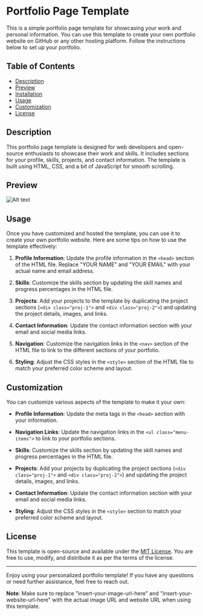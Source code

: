# Portfolio Page Template

This is a simple portfolio page template for showcasing your work and personal information. You can use this template to create your own portfolio website on GitHub or any other hosting platform. Follow the instructions below to set up your portfolio.

## Table of Contents

- [Description](#description)
- [Preview](#preview)
- [Installation](#installation)
- [Usage](#usage)
- [Customization](#customization)
- [License](#license)

## Description

This portfolio page template is designed for web developers and open-source enthusiasts to showcase their work and skills. It includes sections for your profile, skills, projects, and contact information. The template is built using HTML, CSS, and a bit of JavaScript for smooth scrolling.

## Preview

![Alt text](https://github.com/Mohammed20037/profile-page-template/assets/113844625/63a30125-9749-41c0-acd5-a08aead3c2e0) 






## Usage

Once you have customized and hosted the template, you can use it to create your own portfolio website. Here are some tips on how to use the template effectively:

1. **Profile Information**: Update the profile information in the `<head>` section of the HTML file. Replace "YOUR NAME" and "YOUR EMAIL" with your actual name and email address.

2. **Skills**: Customize the skills section by updating the skill names and progress percentages in the HTML file.

3. **Projects**: Add your projects to the template by duplicating the project sections (`<div class="proj-1">` and `<div class="proj-2">`) and updating the project details, images, and links.

4. **Contact Information**: Update the contact information section with your email and social media links.

5. **Navigation**: Customize the navigation links in the `<nav>` section of the HTML file to link to the different sections of your portfolio.

6. **Styling**: Adjust the CSS styles in the `<style>` section of the HTML file to match your preferred color scheme and layout.

## Customization

You can customize various aspects of the template to make it your own:

- **Profile Information**: Update the meta tags in the `<head>` section with your information.

- **Navigation Links**: Update the navigation links in the `<ul class="menu-items">` to link to your portfolio sections.

- **Skills**: Customize the skills section by updating the skill names and progress percentages in the HTML file.

- **Projects**: Add your projects by duplicating the project sections (`<div class="proj-1">` and `<div class="proj-2">`) and updating the project details, images, and links.

- **Contact Information**: Update the contact information section with your email and social media links.

- **Styling**: Adjust the CSS styles in the `<style>` section to match your preferred color scheme and layout.

## License

This template is open-source and available under the [MIT License](LICENSE). You are free to use, modify, and distribute it as per the terms of the license.

---

Enjoy using your personalized portfolio template! If you have any questions or need further assistance, feel free to reach out.

**Note**: Make sure to replace "insert-your-image-url-here" and "insert-your-website-url-here" with the actual image URL and website URL when using this template.
